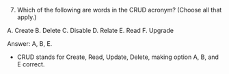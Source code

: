 7. Which of the following are words in the CRUD acronym? (Choose all that apply.)

A. Create
B. Delete
C. Disable
D. Relate
E. Read
F. Upgrade

Answer: A, B, E.

- CRUD stands for Create, Read, Update, Delete, making option A, B, and E correct.


